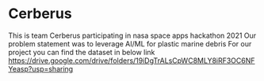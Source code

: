 # Cerberus

This is team Cerberus participating in nasa space apps hackathon 2021
Our problem statement was to leverage AI/ML for plastic marine debris
For our project you can find the dataset in below link  
https://drive.google.com/drive/folders/19iDgTrALsCpWC8MLY8iRF3OC6NFYeasp?usp=sharing
 
 
